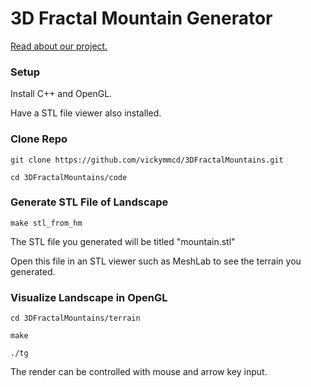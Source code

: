 # 3D Fractal Mountain Generator

[Read about our project.](https://vickymmcd.github.io/3DFractalMountains/)

### Setup
Install C++ and OpenGL.

Have a STL file viewer also installed.

### Clone Repo

`git clone https://github.com/vickymmcd/3DFractalMountains.git`

`cd 3DFractalMountains/code`

### Generate STL File of Landscape
`make stl_from_hm`

The STL file you generated will be titled "mountain.stl"

Open this file in an STL viewer such as MeshLab to see the terrain you generated.

### Visualize Landscape in OpenGL
`cd 3DFractalMountains/terrain`

`make`

`./tg`

The render can be controlled with mouse and arrow key input.

